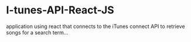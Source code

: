 # I-tunes-API-React-JS
application using react that connects to the iTunes connect API to retrieve songs for a search term...
